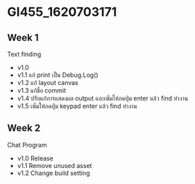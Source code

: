 # GI455_1620703171

## Week 1
Text finding
- v1.0  
- v1.1 แก้ print เป็น Debug.Log()
- v1.2 แก้ layout canvas
- v1.3 แก้ชื่อ commit
- v1.4 ปรับแก้การแสดงผล output และเพิ่มให้กดปุ่ม enter แล้ว find ทำงาน
- v1.5 เพิ่มให้กดปุ่ม keypad enter แล้ว find ทำงาน

## Week 2
Chat Program
- v1.0 Release
- v1.1 Remove unused asset
- v1.2 Change build setting
